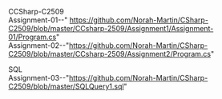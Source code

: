 CCSharp-C2509<br/>
      Assignment-01--" https://github.com/Norah-Martin/CSharp-C2509/blob/master/CCsharp-2509/Assignment1/Assignment-01/Program.cs"  <br/>
      Assignment-02--"https://github.com/Norah-Martin/CSharp-C2509/blob/master/CCsharp-2509/Assignment2/Program.cs" <br/>

SQL <br/>
      Assignment-03--"https://github.com/Norah-Martin/CSharp-C2509/blob/master/SQLQuery1.sql"

